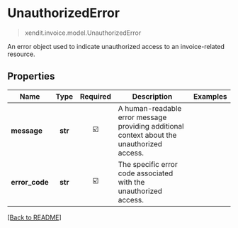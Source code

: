 # UnauthorizedError
> xendit.invoice.model.UnauthorizedError

An error object used to indicate unauthorized access to an invoice-related resource.

## Properties
| Name | Type | Required | Description | Examples |
|------------|:-------------:|:-------------:|-------------|:-------------:|
| **message** | **str** | ☑️ | A human-readable error message providing additional context about the unauthorized access. |  | |
| **error_code** | **str** | ☑️ | The specific error code associated with the unauthorized access. |  | "INVALID_API_KEY" |


[[Back to README]](../../README.md)


